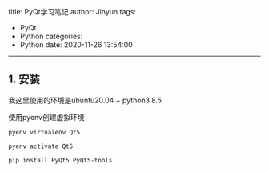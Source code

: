title: PyQt学习笔记
author: Jinyun
tags:
  - PyQt
  - Python
categories:
  - Python
date: 2020-11-26 13:54:00
---
## 1. 安装

我这里使用的环境是ubuntu20.04 + python3.8.5 

使用pyenv创建虚拟环境
```
pyenv virtualenv Qt5

pyenv activate Qt5

pip install PyQt5 PyQt5-tools
```